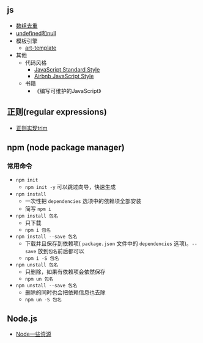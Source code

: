 ## js
- [数组去重](./js/arrayDedulplication.md)
- [undefined和null](./js/undefined-null.md)
- 模板引擎
  * [art-template](http://aui.github.io/art-template/)
- 其他
  + 代码风格
    * [JavaScript Standard Style](https://standardjs.com/)
    * [Airbnb JavaScript Style](http://airbnb.io/javascript/)
  + 书籍
    * 《编写可维护的JavaScript》

## 正则(regular expressions)
- [正则实现trim](./regExp/regExp.md)

## npm (node package manager)
### 常用命令
  - `npm init`
    + `npm init -y` 可以跳过向导，快速生成
  - `npm install`
    + 一次性把 `dependencies` 选项中的依赖项全部安装  
    + 简写 `npm i`
  - `npm install 包名`
    + 只下载
    + `npm i 包名`
  - `npm install --save 包名`
    + 下载并且保存到依赖项( `package.json` 文件中的 `dependencies` 选项)。`--save` 放到`包名`前后都可以
    + `npm i -S 包名`
  - `npm unstall 包名`
    + 只删除，如果有依赖项会依然保存
    + `npm un 包名`
  - `npm unstall --save 包名`
    + 删除的同时也会把依赖信息也去除
    + `npm un -S 包名`


## Node.js
- [Node一些资源](./node/resource.md)